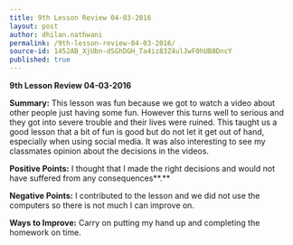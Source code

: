 ```yaml
---
title: 9th Lesson Review 04-03-2016
layout: post
author: dhilan.nathwani
permalink: /9th-lesson-review-04-03-2016/
source-id: 1452AB_XjUbn-dSGhDGH_Ta4iz83Z4ulJwF0hUB8DncY
published: true
---
```

**9th Lesson Review 04-03-2016**

**Summary:** This lesson was fun because we got to watch a video about other people just having some fun. However this turns well to serious and they got into severe trouble and their lives were ruined. This taught us a good lesson that a bit of fun is good but do not let it get out of hand, especially when using social media. It was also interesting to see my classmates opinion about the decisions in the videos. 

**Positive Points:** I thought that I made the right decisions and would not have suffered from any consequences**.**

**Negative Points:** I contributed to the lesson and we did not use the computers so there is not much I can improve on.

**Ways to Improve:** Carry on putting my hand up and completing the homework on time.  

